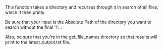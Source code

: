 
This function takes a directory and recurses through it in search of all files, which it then prints.  

Be sure that your input is the Absolute Path of the directory you want to search without the final '/'...

Also, be sure that you're in the get_file_names directory so that results will print to the latest_output.txt file.
